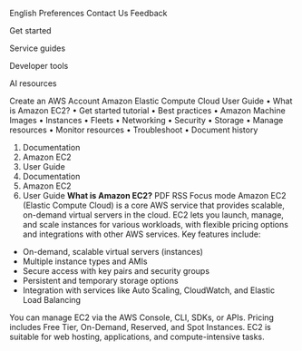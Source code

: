 
English
Preferences 
Contact Us
Feedback
 

Get started


Service guides


Developer tools


AI resources

 
Create an AWS Account
Amazon Elastic Compute Cloud
User Guide
•	What is Amazon EC2?
•	Get started tutorial
•	Best practices
•	Amazon Machine Images
•	Instances
•	Fleets
•	Networking
•	Security
•	Storage
•	Manage resources
•	Monitor resources
•	Troubleshoot
•	Document history
1.	Documentation
2.	Amazon EC2
3.	User Guide
1.	Documentation
2.	Amazon EC2
3.	User Guide
**What is Amazon EC2?**
 PDF
 RSS
Focus mode
Amazon EC2 (Elastic Compute Cloud) is a core AWS service that provides scalable, on-demand virtual servers in the cloud. EC2 lets you launch, manage, and scale instances for various workloads, with flexible pricing options and integrations with other AWS services. Key features include:

- On-demand, scalable virtual servers (instances)
- Multiple instance types and AMIs
- Secure access with key pairs and security groups
- Persistent and temporary storage options
- Integration with services like Auto Scaling, CloudWatch, and Elastic Load Balancing

You can manage EC2 via the AWS Console, CLI, SDKs, or APIs. Pricing includes Free Tier, On-Demand, Reserved, and Spot Instances. EC2 is suitable for web hosting, applications, and compute-intensive tasks.

